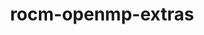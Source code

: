 ---
title: "rocm-openmp-extras"
layout: cache
categories: [package, develop-2025-05-25]
meta: {"compilers": ["gcc@11.4.0"], "num_specs": 1, "num_specs_by_stack": {"e4s": 1, "root": 1}, "oss": ["ubuntu22.04"], "platforms": ["linux"], "stacks": ["e4s", "root"], "targets": ["x86_64_v3"], "versions": ["6.3.3"]}
spec_details: [{"compiler": "gcc@11.4.0", "hash": "fs6zlcvjmcugrgpvwffidyiexzjjgfte", "os": "ubuntu22.04", "platform": "linux", "size": "-", "stacks": ["e4s", "root"], "target": "x86_64_v3", "variants": ["~asan", "build_system=generic", "patches:=6f77cb2"], "versions": ["6.3.3"]}]
---